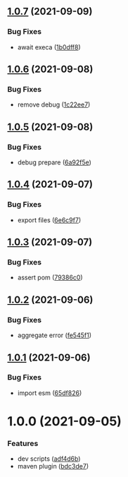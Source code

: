 ## [1.0.7](https://github.com/akijoey/semantic-release-maven/compare/v1.0.6...v1.0.7) (2021-09-09)


### Bug Fixes

* await execa ([1b0dff8](https://github.com/akijoey/semantic-release-maven/commit/1b0dff8f990f5f0b674c5e027c253a440bd7499e))

## [1.0.6](https://github.com/akijoey/semantic-release-maven/compare/v1.0.5...v1.0.6) (2021-09-08)


### Bug Fixes

* remove debug ([1c22ee7](https://github.com/akijoey/semantic-release-maven/commit/1c22ee7753a0e9695837bb1aef9d723815bcbc7f))

## [1.0.5](https://github.com/akijoey/semantic-release-maven/compare/v1.0.4...v1.0.5) (2021-09-08)


### Bug Fixes

* debug prepare ([6a92f5e](https://github.com/akijoey/semantic-release-maven/commit/6a92f5e3194fd00f383878e1cc3de48b9adaaa51))

## [1.0.4](https://github.com/akijoey/semantic-release-maven/compare/v1.0.3...v1.0.4) (2021-09-07)


### Bug Fixes

* export files ([6e6c9f7](https://github.com/akijoey/semantic-release-maven/commit/6e6c9f7378a75e9b43576ebe7d747abf2f6d4b15))

## [1.0.3](https://github.com/akijoey/semantic-release-maven/compare/v1.0.2...v1.0.3) (2021-09-07)


### Bug Fixes

* assert pom ([79386c0](https://github.com/akijoey/semantic-release-maven/commit/79386c014a7a45cc816a903ddda29543cf1ff680))

## [1.0.2](https://github.com/akijoey/semantic-release-maven/compare/v1.0.1...v1.0.2) (2021-09-06)


### Bug Fixes

* aggregate error ([fe545f1](https://github.com/akijoey/semantic-release-maven/commit/fe545f1091b0b89485b03f9b6fa60c0ebe36297b))

## [1.0.1](https://github.com/akijoey/semantic-release-maven/compare/v1.0.0...v1.0.1) (2021-09-06)


### Bug Fixes

* import esm ([65df826](https://github.com/akijoey/semantic-release-maven/commit/65df826e0ad3605e55b947623b900aade5c0bfb5))

# 1.0.0 (2021-09-05)


### Features

* dev scripts ([adf4d6b](https://github.com/akijoey/semantic-release-maven/commit/adf4d6b2f3a778f2d278d56e3d24ce7f7201e682))
* maven plugin ([bdc3de7](https://github.com/akijoey/semantic-release-maven/commit/bdc3de73cf67edab85664d0dd397600e6b927554))
